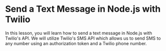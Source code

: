 # Send a Text Message in Node.js with Twilio
In this lesson, you will learn how to send a text message in Node.js with Twilio's API. We will utilize Twilio's SMS API which allows us to send SMS to any number using an authorization token and a Twilio phone number.
